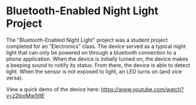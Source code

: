 # Bluetooth-Enabled Night Light Project

The "Bluetooth-Enabled Night Light" project was a student project completed for an “Electronics” class. The device served as a typical night light that can only be powered on through a bluetooth connection to a phone application. When the device is initially turned on, the device makes a beeping sound to notify its status. From there, the device is able to detect light. When the sensor is not exposed to light, an LED turns on (and vice versa). 

View a quick demo of the device here: https://www.youtube.com/watch?v=z2IpoMw5ttE
